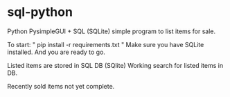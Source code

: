 # sql-python
Python PysimpleGUI + SQL (SQLite) simple program to list items for sale.

To start:
" pip install -r requirements.txt "
Make sure you have SQLite installed.
And you are ready to go.

Listed items are stored in SQL DB (SQlite)
Working search for listed items in DB.

Recently sold items not yet complete.
